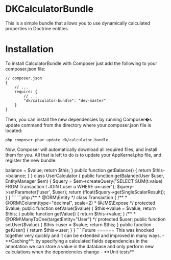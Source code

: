 DKCalculatorBundle
==================
This is a simple bundle that allows you to use dynamically calculated properties in Doctrine entities.

Installation
============

To install CalculatorBundle with Composer just add the following to your composer.json file:

```
// composer.json
{
    // ...
    require: {
        // ...
        "dk/calculator-bundle": "dev-master"
    }
}
```

Then, you can install the new dependencies by running Composer�s update command from the directory where your composer.json file is located:
```
php composer.phar update dk/calculator-bundle
```

Now, Composer will automatically download all required files, and install them for you. All that is left to do is to update your AppKernel.php file, and register the new bundle:

<?php

// in AppKernel::registerBundles()
$bundles = array(
    // ...
    new DK\CalculatorBundle\DKCalculatorBundle(),
    // ...
);

Usage
=====
Suppose you have a `User` entity, and a `Transaction` entity with a `@ManyToOne` association to `User`.  Further
suppose that you want to have a `balance` property on `User` which adds up all the user's transactions.  It would
be possible to do this using a bi-directional association and adding up the values in PHP, but this would be very
inefficient compared to using DQL.  It would also be possible to make a custom repository (or a custom service)
that hydrates the entity by hand, but this means you need to access the entity in a special way and if you are
using serialization (e.g. with https://github.com/schmittjoh/JMSSerializerBundle) this can get quite complicated.

This bundle offers another solution:

```php
use DK\CalculatorBundle\Annotation\Calculator;

/**
 * @ORM\Entity
 */
class User {

    /**
     * @Calculator(class="UserCalculator")
     */
    protected $balance;
    public function setBalance($value) { $this->balance = $value; return $this; }
    public function getBalance() { return $this->balance; }

}

class UserCalculator {

    public function getBalance(User $user, EntityManager $em) {
        $query = $em->createQuery("SELECT SUM(t.value) FROM Transaction t JOIN t.user u WHERE u=:user");
        $query->setParameter('user', $user);
        return (float)$query->getSingleScalarResult();
    }

}
```

```php
/**
 * @ORM\Entity
 */
class Transaction {

    /**
     * @ORM\Column(type="decimal", scale=2)
     * @JMS\Expose
     */
    protected $value;
    public function setValue($value) { $this->value = $value; return $this; }
    public function getValue() { return $this->value; }

    /**
     * @ORM\ManyToOne(targetEntity="User")
     */
    protected $user;
    public function setUser($value) { $this->user = $value; return $this; }
    public function getUser() { return $this->user; }
    
}
```

Future
======

This was knocked together very quickly and it can be extended and improved in many ways.

- **Caching**: by specifying a calculated fields dependencies in the annotation we can store a value in the database and
only perform new calculations when the dependencies change
- **Unit tests**
